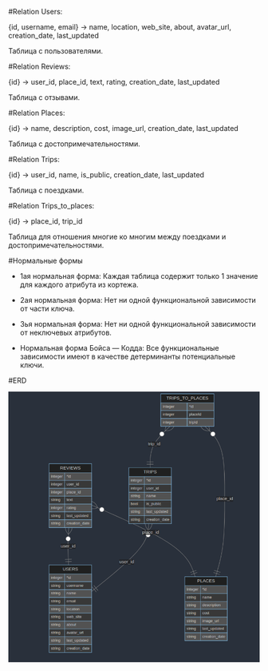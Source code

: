 #Relation Users:

{id, username, email} -> name, location, web_site, about, avatar_url, creation_date, last_updated

Таблица с пользователями.

#Relation Reviews:

{id} -> user_id, place_id, text, rating, creation_date, last_updated


Таблица с отзывами.

#Relation Places:

{id} -> name, description, cost, image_url, creation_date, last_updated


Таблица с достопримечательностями.

#Relation Trips:

{id} -> user_id, name, is_public, creation_date, last_updated


Таблица с поездками.

#Relation Trips_to_places:

{id} -> place_id, trip_id

Таблица для отношения многие ко многим между поездками и достопримечательностями.

#Нормальные формы

- 1ая нормальная форма:
Каждая таблица содержит только 1 значение для каждого атрибута из кортежа.

- 2ая нормальная форма:
Нет ни одной функциональной зависимости от части ключа.

- 3ья нормальная форма:
Нет ни одной функциональной зависимости от неключевых атрибутов.

- Нормальная форма Бойса — Кодда:
Все функциональные зависимости имеют в качестве детерминанты потенциальные ключи.

#ERD

![Alt text](image.png)
